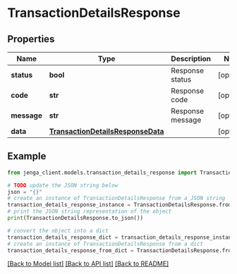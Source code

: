 # TransactionDetailsResponse


## Properties

Name | Type | Description | Notes
------------ | ------------- | ------------- | -------------
**status** | **bool** | Response status | [optional] 
**code** | **str** | Response code | [optional] 
**message** | **str** | Response message | [optional] 
**data** | [**TransactionDetailsResponseData**](TransactionDetailsResponseData.md) |  | [optional] 

## Example

```python
from jenga_client.models.transaction_details_response import TransactionDetailsResponse

# TODO update the JSON string below
json = "{}"
# create an instance of TransactionDetailsResponse from a JSON string
transaction_details_response_instance = TransactionDetailsResponse.from_json(json)
# print the JSON string representation of the object
print(TransactionDetailsResponse.to_json())

# convert the object into a dict
transaction_details_response_dict = transaction_details_response_instance.to_dict()
# create an instance of TransactionDetailsResponse from a dict
transaction_details_response_from_dict = TransactionDetailsResponse.from_dict(transaction_details_response_dict)
```
[[Back to Model list]](../README.md#documentation-for-models) [[Back to API list]](../README.md#documentation-for-api-endpoints) [[Back to README]](../README.md)


